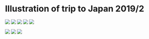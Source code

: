 # Illustration of trip to Japan 2019/2

![](https://i.imgur.com/EIOYQ21.jpg)
![](https://i.imgur.com/nSTWr1l.jpg)
![](https://i.imgur.com/jly5JQd.jpg)
![](https://i.imgur.com/xsGkoTY.jpg)
![](https://i.imgur.com/5aPBOAk.jpg)

![](https://i.imgur.com/OhG0fku.jpg)
![](https://i.imgur.com/nu6ken9.jpg)
![](https://i.imgur.com/hnzga3E.jpg)

